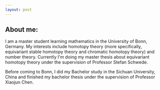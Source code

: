 ```yaml
---
layout: post
---
```


## About me:

I am a master student learning mathematics in the University of Bonn, Germany. My interests include homotopy theory (more specifically, equivariant stable homotopy theory and chromatic homotopy theory) and number theory. Currently I'm doing my master thesis about equivariant homotopy theory under the supervision of Professor Stefan Schwede.

Before coming to Bonn, I did my Bachelor study in the Sichuan University, China and finished my bachelor thesis under the supervision of Professor Xiaojun Chen.

